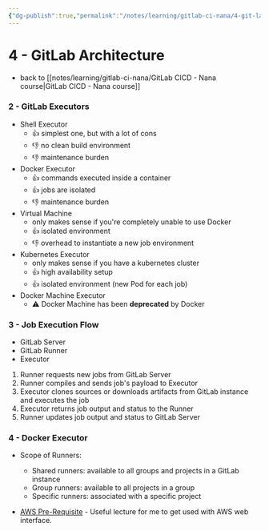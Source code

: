 ```yaml
---
{"dg-publish":true,"permalink":"/notes/learning/gitlab-ci-nana/4-git-lab-architecture/"}
---
```


# 4 - GitLab Architecture

- back to [[notes/learning/gitlab-ci-nana/GitLab CICD - Nana course\|GitLab CICD - Nana course]]

### 2 - GitLab Executors

- Shell Executor
    - 👍 simplest one, but with a lot of cons
    - 👎 no clean build environment
    - 👎 maintenance burden
- Docker Executor
    - 👍 commands executed inside a container
    - 👍 jobs are isolated
    - 👎 maintenance burden
- Virtual Machine
    - only makes sense if you're completely unable to use Docker
    - 👍 isolated environment
    - 👎 overhead to instantiate a new job environment
- Kubernetes Executor
    - only makes sense if you have a kubernetes cluster
    - 👍 high availability setup
    - 👍 isolated environment (new Pod for each job)
- Docker Machine Executor
    - ⚠️ Docker Machine has been **deprecated** by Docker
  
### 3 - Job Execution Flow

- GitLab Server 
- GitLab Runner
- Executor

1. Runner requests new jobs from GitLab Server
2. Runner compiles and sends job's payload to Executor
3. Executor clones sources or downloads artifacts from GitLab instance and executes the job
4. Executor returns job output and status to the Runner
5. Runner updates job output and status to GitLab Server

### 4 - Docker Executor

- Scope of Runners:
    - Shared runners: available to all groups and projects in a GitLab instance
    - Group runners: available to all projects in a group
    - Specific runners: associated with a specific project

- [AWS Pre-Requisite](https://techworld-with-nana.teachable.com/courses/gitlab-cicd-course/lectures/39895935) - Useful lecture for me to get used with AWS web interface.


